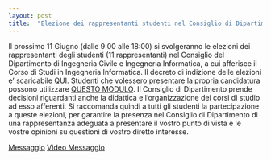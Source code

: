 ```yaml
---
layout: post
title:  "Elezione dei rappresentanti studenti nel Consiglio di Dipartimento."
---
```


Il prossimo 11 Giugno (dalle 9:00 alle 18:00) si svolgeranno le elezioni dei rappresentanti degli studenti (11 rappresentanti) nel Consiglio del Dipartimento di Ingegneria Civile e Ingegneria Informatica, a cui afferisce il Corso di Studi in Ingegneria Informatica.
Il decreto di indizione delle elezioni e’ scaricabile [QUI](/media/DecretoDirettorialeIndi1.pdf).
Studenti che volessero presentare la propria candidatura possono utilizzare [QUESTO MODULO](/media/mod_cand_cda.pdf).
Il Consiglio di Dipartimento prende decisioni riguardanti anche la didattica e l’organizzazione dei corsi di studio ad esso afferenti. Si raccomanda quindi a tutti gli studenti la partecipazione a queste elezioni, per garantire la presenza nel Consiglio di Dipartimento di una rappresentanza adeguata a presentare il vostro punto di vista e le vostre opinioni su questioni di vostro diretto interesse.


[Messaggio](http://serviziodicii.blogspot.it/2014/05/elezioni-dei-rappresentanti-degli.html)
[Video Messaggio](http://youtu.be/_TKJ0gplBqs)
